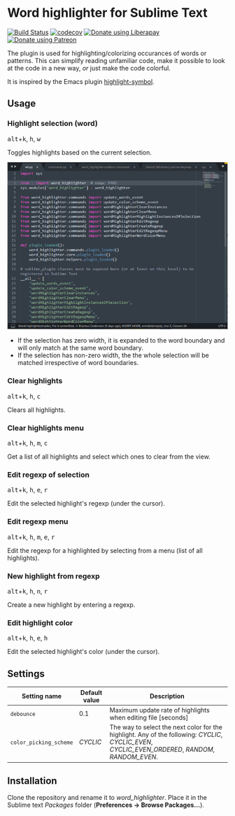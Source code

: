 # Word highlighter for Sublime Text
[![Build Status](https://travis-ci.org/emanuelen5/Word-highlighter.svg?branch=master)](https://travis-ci.org/emanuelen5/Word-highlighter)
[![codecov](https://codecov.io/gh/emanuelen5/Word-highlighter/branch/master/graph/badge.svg)](https://codecov.io/gh/emanuelen5/Word-highlighter)
<a href="https://liberapay.com/emaus/donate"><img height=30px alt="Donate using Liberapay" src="https://liberapay.com/assets/widgets/donate.svg"></a>
<a href="https://www.patreon.com/user?u=16251281"><img height=30px alt="Donate using Patreon" src="https://c5.patreon.com/external/logo/become_a_patron_button.png"></a>

The plugin is used for highlighting/colorizing occurances of words or patterns. This can simplify reading unfamiliar code, make it possible to look at the code in a new way, *or* just make the code colorful.

It is inspired by the Emacs plugin [highlight-symbol](http://nschum.de/src/emacs/highlight-symbol/).

## Usage
### Highlight selection (word)
<kbd>alt</kbd>+<kbd>k</kbd>, <kbd>h</kbd>, <kbd>w</kbd>

Toggles highlights based on the current selection.

![Recording of using the highlight selection command](doc/highlight_selection.gif)

* If the selection has zero width, it is expanded to the word boundary and will only match at the same word boundary.
* If the selection has non-zero width, the the whole selection will be matched irrespective of word boundaries.

### Clear highlights
<kbd>alt</kbd>+<kbd>k</kbd>, <kbd>h</kbd>, <kbd>c</kbd>

Clears all highlights.

### Clear highlights menu
<kbd>alt</kbd>+<kbd>k</kbd>, <kbd>h</kbd>, <kbd>m</kbd>, <kbd>c</kbd>

Get a list of all highlights and select which ones to clear from the view.

### Edit regexp of selection
<kbd>alt</kbd>+<kbd>k</kbd>, <kbd>h</kbd>, <kbd>e</kbd>, <kbd>r</kbd>

Edit the selected highlight's regexp (under the cursor).

### Edit regexp menu
<kbd>alt</kbd>+<kbd>k</kbd>, <kbd>h</kbd>, <kbd>m</kbd>, <kbd>e</kbd>, <kbd>r</kbd>

Edit the regexp for a highlighted by selecting from a menu (list of all highlights).

### New highlight from regexp
<kbd>alt</kbd>+<kbd>k</kbd>, <kbd>h</kbd>, <kbd>n</kbd>, <kbd>r</kbd>

Create a new highlight by entering a regexp.

### Edit highlight color
<kbd>alt</kbd>+<kbd>k</kbd>, <kbd>h</kbd>, <kbd>e</kbd>, <kbd>h</kbd>

Edit the selected highlight's color (under the cursor).

## Settings

| Setting name           | Default value | Description                                                                                                                                        |
|------------------------|---------------|---------------------------------------------------------------|
| `debounce`             | 0.1           | Maximum update rate of highlights when editing file [seconds]                                                                                      |
| `color_picking_scheme` | *CYCLIC*      | The way to select the next color for the highlight. Any of the following: *CYCLIC*, *CYCLIC_EVEN*, *CYCLIC_EVEN_ORDERED*, *RANDOM*, *RANDOM_EVEN*. |

## Installation
Clone the repository and rename it to *word_highlighter*. Place it in the Sublime text *Packages* folder (**Preferences -> Browse Packages...**).
